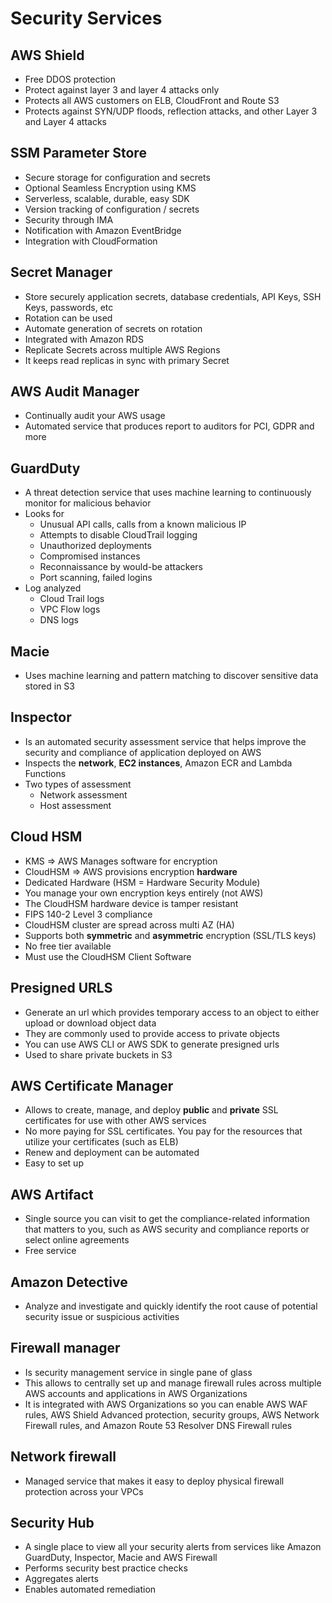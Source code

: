 # Security Services

## AWS Shield

- Free DDOS protection
- Protect against layer 3 and layer 4 attacks only
- Protects all AWS customers on ELB, CloudFront and Route S3
- Protects against SYN/UDP floods, reflection attacks, and other Layer 3 and Layer 4 attacks

## SSM Parameter Store

- Secure storage for configuration and secrets
- Optional Seamless Encryption using KMS
- Serverless, scalable, durable, easy SDK
- Version tracking of configuration / secrets
- Security through IMA
- Notification with Amazon EventBridge
- Integration with CloudFormation

## Secret Manager

- Store securely application secrets, database credentials, API Keys, SSH Keys, passwords, etc
- Rotation can be used  
- Automate generation of secrets on rotation
- Integrated with Amazon RDS
- Replicate Secrets across multiple AWS Regions
- It keeps read replicas in sync with primary Secret

## AWS Audit Manager

- Continually audit your AWS usage
- Automated service that produces report to auditors for PCI, GDPR and more

## GuardDuty

- A threat detection service that uses machine learning to continuously monitor for malicious behavior
- Looks for
  - Unusual API calls, calls from a known malicious IP
  - Attempts to disable CloudTrail logging
  - Unauthorized deployments
  - Compromised instances
  - Reconnaissance by would-be attackers
  - Port scanning, failed logins
- Log analyzed
  - Cloud Trail logs
  - VPC Flow logs  
  - DNS logs

## Macie

- Uses machine learning and pattern matching to discover sensitive data stored in S3

## Inspector

- Is an automated security assessment service that helps improve the security and compliance of application deployed on AWS
- Inspects the **network**, **EC2 instances**, Amazon ECR and Lambda Functions
- Two types of assessment
  - Network assessment
  - Host assessment

## Cloud HSM

- KMS => AWS Manages software for encryption
- CloudHSM => AWS provisions encryption **hardware**
- Dedicated Hardware (HSM = Hardware Security Module)
- You manage your own encryption keys entirely (not AWS)
- The CloudHSM hardware device is tamper resistant
- FIPS 140-2 Level 3 compliance
- CloudHSM cluster are spread across multi AZ (HA)
- Supports both **symmetric** and **asymmetric** encryption (SSL/TLS keys)
- No free tier available
- Must use the CloudHSM Client Software

## Presigned URLS

- Generate an url which provides temporary access to an object to either upload or download object data
- They are commonly used to provide access to private objects
- You can use AWS CLI or AWS SDK to generate presigned urls
- Used to share private buckets in S3

## AWS Certificate Manager

- Allows to create, manage, and deploy **public** and **private** SSL certificates for use with other AWS services
- No more paying for SSL certificates. You pay for the resources that utilize your certificates (such as ELB)
- Renew and deployment can be automated
- Easy to set up

## AWS Artifact

- Single source you can visit to get the compliance-related information that matters to you, such as AWS security and compliance reports or select online agreements
- Free service

## Amazon Detective

- Analyze and investigate and quickly identify the root cause of potential security issue or suspicious activities

## Firewall manager

- Is security management service in single pane of glass
- This allows to centrally set up and manage firewall rules across multiple AWS accounts and applications in AWS Organizations
- It is integrated with AWS Organizations so you can enable AWS WAF rules, AWS Shield Advanced protection, security groups, AWS Network Firewall rules, and Amazon Route 53 Resolver DNS Firewall rules

## Network firewall

- Managed service that makes it easy to deploy physical firewall protection across your VPCs

## Security Hub

- A single place to view all your security alerts from services like Amazon GuardDuty, Inspector, Macie
  and AWS Firewall
- Performs security best practice checks
- Aggregates alerts
- Enables automated remediation
